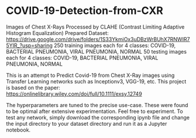 # COVID-19-Detection-from-CXR
Images of Chest X-Rays
Processed by CLAHE (Contrast Limiting Adaptive Histogram Equalization)
Prepared Dataset: https://drive.google.com/drive/folders/1S33YkmiOx3uDBzWrBUhX7RNWIR75YIR_?usp=sharing
250 training images each for 4 classes: COVID-19, BACTERIAL PNEUMONIA, VIRAL PNEUMONIA, NORMAL
50 testing images each for 4 classes: COVID-19, BACTERIAL PNEUMONIA, VIRAL PNEUMONIA, NORMAL

This is an attempt to Predict Covid-19 from Chest X-Ray images using Transfer Learning networks such as Inceptionv3, VGG-19, etc.
This project is based on the paper: https://onlinelibrary.wiley.com/doi/full/10.1111/exsy.12749

The hyperparameters are tuned to the precise use-case. These were found to be optimal after extensive experimentation. Feel free to experiment. To test any network, simply download the corresponding ipynb file and change the input directory to your dataset directory and run it as a Jupyter notebook.
